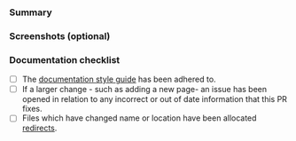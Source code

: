 ### Summary

<!-- Add context such as the type of documentation being updated or added -->

### Screenshots (optional)

<!-- Add imagery to convey the changes made by this PR (optional) -->

### Documentation checklist

<!-- Remove items that do not apply -->

- [ ] The [documentation style guide](https://developers.cloudflare.com/style-guide/#style-guide) has been adhered to.
- [ ] If a larger change - such as adding a new page- an issue has been opened in relation to any incorrect or out of date information that this PR fixes.
- [ ] Files which have changed name or location have been allocated [redirects](https://developers.cloudflare.com/pages/configuration/redirects/#per-file).
